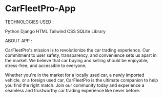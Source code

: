 # CarFleetPro-App

TECHNOLOGIES USED :

Python
Django
HTML
Tailwind CSS
SQLite Library


ABOUT APP :

CarFleetPro's mission is to revolutionize the car trading experience. Our commitment to user safety, transparency, and convenience sets us apart in the market. We believe that car buying and selling should be enjoyable, stress-free, and accessible to everyone.

Whether you're in the market for a locally used car, a newly imported vehicle, or a foreign used car, CarFleetPro is the ultimate companion to help you find the right match. Join our community today and experience a seamless and trustworthy car trading experience like never before.
